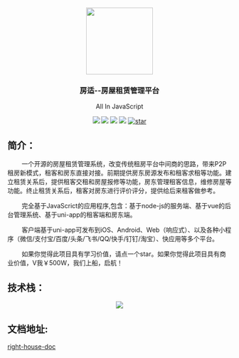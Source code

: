 <h1 align="center">
  <img src="/assets/img/logo.png" width="150"/>
</h1>
<h3 align="center">房适--房屋租赁管理平台</h3>
<p align="center">All In JavaScript</p>
<p align="center">
  <a href="https://github.com/LiuXIn011/rightHouse"><img src="https://img.shields.io/github/languages/top/LiuXIn011/rightHouse"></a>
  <a href="https://github.com/LiuXIn011/rightHouse"><img src="https://img.shields.io/badge/license-MIT-green"></a>
  <a href="https://github.com/LiuXIn011/rightHouse"><img src="https://img.shields.io/github/last-commit/LiuXIn011/rightHouse"></a>
  <a href="https://github.com/LiuXIn011/rightHouse"><img src="https://img.shields.io/github/stars/LiuXIn011/rightHouse.svg"></a>
  <a href='https://gitee.com/liuxin0128/right-house/stargazers'><img src='https://gitee.com/liuxin0128/right-house/badge/star.svg?theme=dark' alt='star'></img></a>

  
</p>


## 简介：
<p style="text-indent: 2rem;">
一个开源的房屋租赁管理系统，改变传统租房平台中间商的思路，带来P2P租房新模式，租客和房东直接对接。前期提供房东房源发布和租客求租等功能。建立租赁关系后，提供租客交租和房屋报修等功能，房东管理租客信息，维修房屋等功能。终止租赁关系后，租客对房东进行评价评分，提供给后来租客做参考。
</p>
<p style="text-indent: 2rem;">
完全基于JavaScrict的应用程序,包含：基于node-js的服务端、基于vue的后台管理系统、基于uni-app的租客端和房东端。
</p>
<p style="text-indent: 2rem;">
客户端基于uni-app可发布到iOS、Android、Web（响应式）、以及各种小程序（微信/支付宝/百度/头条/飞书/QQ/快手/钉钉/淘宝）、快应用等多个平台。
</p>
<p style="text-indent: 2rem;">如果你觉得此项目具有学习价值，请点一个star。如果你觉得此项目具有商业价值，V我￥500W，我们上船，启航！</p>

## 技术栈：

<p align="center">
  <img src="/assets/img/technology.png"/>
</p>

## 文档地址:
[right-house-doc](https://www.runoob.com)


